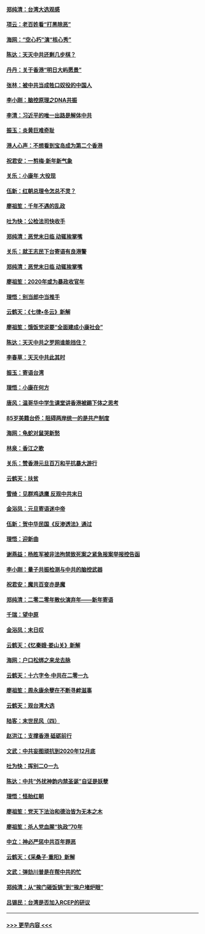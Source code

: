 #### [郑纯清：台湾大选观感](../pages/nsc993/n11786210.md?t=01120944) 
#### [项云：老百姓看“打黑除恶”](../pages/nsc993/n11785398.md?t=01120944) 
#### [海网：“空心朽”演“核心秀”](../pages/nsc993/n11783874.md?t=01120944) 
#### [陈达：天灭中共还剩几步棋？](../pages/nsc993/n11783719.md?t=01120944) 
#### [丹丹：关于香港“明日大屿愿景”](../pages/nsc993/n11783273.md?t=01120944) 
#### [张林：被中共当成牲口奴役的中国人](../pages/nsc993/n11782397.md?t=01120944) 
#### [李小刚：脑控原理之DNA共振](../pages/nsc993/n11780962.md?t=01120944) 
#### [李清：习近平的唯一出路是解体中共](../pages/nsc993/n11780866.md?t=01120944) 
#### [振玉：炎黄巨难奇耻](../pages/nsc993/n11779632.md?t=01120944) 
#### [港人心声：不想看到宝岛成为第二个香港](../pages/nsc993/n11778817.md?t=01120944) 
#### [祝君安：一剪梅‧新年新气象](../pages/nsc993/n11776340.md?t=01120944) 
#### [关乐：小康年 大役现](../pages/nsc993/n11774213.md?t=01120944) 
#### [伍新：红朝总理令怎总不灵？](../pages/nsc993/n11770813.md?t=01120944) 
#### [廖祖笙：千年不遇的乱政](../pages/nsc993/n11770373.md?t=01120944) 
#### [吐为快：公检法司快收手](../pages/nsc993/n11770359.md?t=01120944) 
#### [郑纯清：恶党末日临 动辄挨掌嘴](../pages/nsc993/n11769912.md?t=01120944) 
#### [关乐：就王志民下台寄语有良港警](../pages/nsc993/n11769903.md?t=01120944) 
#### [郑纯清：恶党末日临 动辄挨掌嘴](../pages/nsc993/n11769356.md?t=01120944) 
#### [廖祖笙：2020年或为暴政收官年](../pages/nsc993/n11768216.md?t=01120944) 
#### [理悟：别当郎中当推手](../pages/nsc993/n11768243.md?t=01120944) 
#### [云鹤天：《七律▪冬云》新解](../pages/nsc993/n11768204.md?t=01120944) 
#### [廖祖笙：饿饭党说要“全面建成小康社会”](../pages/nsc993/n11767482.md?t=01120944) 
#### [陈达：天灭中共之罗网谁能挡住？](../pages/nsc993/n11767465.md?t=01120944) 
#### [李春草：天灭中共此其时](../pages/nsc993/n11767452.md?t=01120944) 
#### [振玉：寄语台湾](../pages/nsc993/n11767432.md?t=01120944) 
#### [理悟：小康在何方](../pages/nsc993/n11767394.md?t=01120944) 
#### [唐风：温哥华中学生课堂讲香港被踢下体之思考](../pages/nsc993/n11766848.md?t=01120944) 
#### [85岁美籍台侨：阻碍两岸统一的是共产制度](../pages/nsc993/n11765043.md?t=01120944) 
#### [海网：龟蛇对鼠哭新愁](../pages/nsc993/n11764895.md?t=01120944) 
#### [林泉：香江之歌](../pages/nsc993/n11764415.md?t=01120944) 
#### [关乐：赞香港元旦百万和平抗暴大游行](../pages/nsc993/n11764382.md?t=01120944) 
#### [云鹤天：扶贫](../pages/nsc993/n11764245.md?t=01120944) 
#### [雪绮：见群鸡退鹰  反观中共末日](../pages/nsc993/n11762112.md?t=01120944) 
#### [金浴凤：元旦寄语迷中帝](../pages/nsc993/n11761788.md?t=01120944) 
#### [伍新：贺中华民国《反渗透法》通过](../pages/nsc993/n11761994.md?t=01120944) 
#### [理悟：迎新曲](../pages/nsc993/n11761152.md?t=01120944) 
#### [谢燕益：杨胜军被非法拘禁致死案之紧急报案举报控告函](../pages/nsc993/n11756134.md?t=01120944) 
#### [李小刚：量子共振检测与中共的脑控武器](../pages/nsc993/n11754518.md?t=01120944) 
#### [祝君安：魔共百变亦是魔](../pages/nsc993/n11754469.md?t=01120944) 
#### [郑纯清：二零二零年散伙演弃年——新年寄语](../pages/nsc993/n11754195.md?t=01120944) 
#### [千瑞：望中原](../pages/nsc993/n11754159.md?t=01120944) 
#### [金浴凤：末日叹](../pages/nsc993/n11752359.md?t=01120944) 
#### [云鹤天：《忆秦娥‧娄山关》新解](../pages/nsc993/n11752348.md?t=01120944) 
#### [海网：户口松绑之来龙去脉](../pages/nsc993/n11752328.md?t=01120944) 
#### [云鹤天：十六字令‧中共在二零一九](../pages/nsc993/n11752305.md?t=01120944) 
#### [廖祖笙：周永康余孽在不断寻衅滋事](../pages/nsc993/n11751013.md?t=01120944) 
#### [云鹤天：观台湾大选](../pages/nsc993/n11751007.md?t=01120944) 
#### [陆客：末世民风（四）](../pages/nsc993/n11749203.md?t=01120944) 
#### [赵洪江：支撑香港 砥砺前行](../pages/nsc993/n11748482.md?t=01120944) 
#### [文武：中共妄图顽抗到2020年12月底](../pages/nsc993/n11748446.md?t=01120944) 
#### [吐为快：挥别二O一九](../pages/nsc993/n11748411.md?t=01120944) 
#### [陈达：中共“外扰神韵内禁圣诞”自证是妖孽](../pages/nsc993/n11748226.md?t=01120944) 
#### [理悟：怪胎红朝](../pages/nsc993/n11748206.md?t=01120944) 
#### [廖祖笙：党天下法治和德治皆为无本之木](../pages/nsc993/n11748135.md?t=01120944) 
#### [廖祖笙：杀人党血腥“执政”70年](../pages/nsc993/n11745144.md?t=01120944) 
#### [中立：神必严惩中共百年罪恶](../pages/nsc993/n11744970.md?t=01120944) 
#### [云鹤天：《采桑子‧重阳》新解](../pages/nsc993/n11744948.md?t=01120944) 
#### [文武：弹劾川普是在帮中共的忙](../pages/nsc993/n11744758.md?t=01120944) 
#### [郑纯清：从“挨门砸饭锅”到“挨户堵炉眼”](../pages/nsc993/n11744745.md?t=01120944) 
#### [吕锡民：台湾是否加入RCEP的研议](../pages/nsc993/n11744701.md?t=01120944) 

----
#### [ >>> 更早内容 <<< ](../indexes/nsc993-earlier.md)
